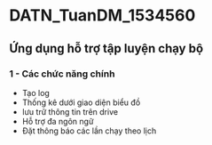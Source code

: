 # DATN_TuanDM_1534560
## Ứng dụng hỗ trợ tập luyện chạy bộ

### 1 - Các chức năng chính
 - Tạo log
 - Thống kê dưới giao diện biểu đồ
 - lưu trữ thông tin trên drive
 - Hỗ trợ đa ngôn ngữ
 - Đặt thông báo các lần chạy theo lịch
